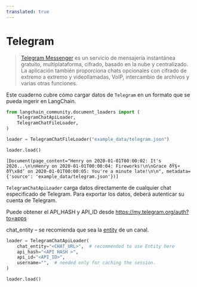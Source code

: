```yaml
---
translated: true
---
```


# Telegram

>[Telegram Messenger](https://web.telegram.org/a/) es un servicio de mensajería instantánea gratuito, multiplataforma, cifrado, basado en la nube y centralizado. La aplicación también proporciona chats opcionales con cifrado de extremo a extremo y videollamadas, VoIP, intercambio de archivos y varias otras funciones.

Este cuaderno cubre cómo cargar datos de `Telegram` en un formato que se pueda ingerir en LangChain.

```python
from langchain_community.document_loaders import (
    TelegramChatApiLoader,
    TelegramChatFileLoader,
)
```

```python
loader = TelegramChatFileLoader("example_data/telegram.json")
```

```python
loader.load()
```

```output
[Document(page_content="Henry on 2020-01-01T00:00:02: It's 2020...\n\nHenry on 2020-01-01T00:00:04: Fireworks!\n\nGrace ðŸ§¤ ðŸ\x8d’ on 2020-01-01T00:00:05: You're a minute late!\n\n", metadata={'source': 'example_data/telegram.json'})]
```

`TelegramChatApiLoader` carga datos directamente de cualquier chat especificado de Telegram. Para exportar los datos, deberá autenticar su cuenta de Telegram.

Puede obtener el API_HASH y API_ID desde https://my.telegram.org/auth?to=apps

chat_entity – se recomienda que sea la [entity](https://docs.telethon.dev/en/stable/concepts/entities.html?highlight=Entity#what-is-an-entity) de un canal.

```python
loader = TelegramChatApiLoader(
    chat_entity="<CHAT_URL>",  # recommended to use Entity here
    api_hash="<API HASH >",
    api_id="<API_ID>",
    username="",  # needed only for caching the session.
)
```

```python
loader.load()
```
